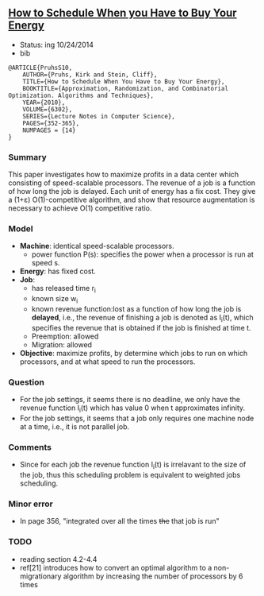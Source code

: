 ## [How to Schedule When you Have to Buy Your Energy](http://link.springer.com/chapter/10.1007%2F978-3-642-15369-3_27#page-1)


- Status: ing 10/24/2014
- bib
```
@ARTICLE{PruhsS10,
    AUTHOR={Pruhs, Kirk and Stein, Cliff},
    TITLE={How to Schedule When You Have to Buy Your Energy},
    BOOKTITLE={Approximation, Randomization, and Combinatorial Optimization. Algorithms and Techniques},
    YEAR={2010},
    VOLUME={6302},
    SERIES={Lecture Notes in Computer Science},
    PAGES={352-365},
    NUMPAGES = {14}
}
```


### Summary
This paper investigates how to maximize profits in a data center which consisting of speed-scalable processors. The revenue of a job is a function of how long the job is delayed. Each unit of energy has a fix cost. They give a (1+&epsilon;) O(1)-competitive algorithm, and show that resource augmentation is necessary to achieve O(1) competitive ratio. 

### Model
- **Machine**: identical speed-scalable processors.
    - power function P(s): specifies the power when a processor is run at speed s.
- **Energy**: has fixed cost.
- **Job**: 
    - has released time r<sub>i</sub>
    - known size w<sub>i</sub>
    - known revenue function:lost as a function of how long the job is **delayed**, i.e., the revenue of finishing a job is denoted as I<sub>i</sub>(t), which specifies the revenue that is obtained if the job is finished at time t.
    - Preemption: allowed
    - Migration: allowed
- **Objective**: maximize profits, by determine which jobs to run on which processors, and at what speed to run the processors.


### Question
- For the job settings, it seems there is no deadline, we only have the revenue function  I<sub>i</sub>(t) which has value 0 when t approximates infinity.
- For the job settings, it seems that a job only requires one machine node at a time, i.e., it is not parallel job.

### Comments
- Since for each job the revenue function I<sub>i</sub>(t) is irrelavant to the size of the job, thus this scheduling problem is equivalent to weighted jobs scheduling.

### Minor error
- In page 356, "integrated over all the times ~~the~~ that job is run"

### TODO
- reading section 4.2-4.4
- ref[21] introduces how to convert an optimal algorithm to a non-migrationary algorithm by increasing the number of processors by 6 times
